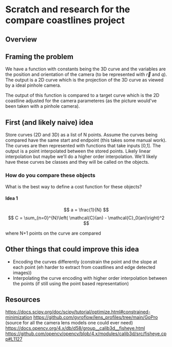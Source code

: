# Scratch and research for the compare coastlines project



## Overview


## Framing the problem
We have a function with constants being the 3D curve and the variables are the position and orientation of the camera (to be represented with $\vec{r}$ and $q$). The output is a 2D curve which is the projection of the 3D curve as viewed by a ideal pinhole camera. 

The output of this function is compared to a target curve which is the 2D coastline adjusted for the camera parameteres (as the picture would've been taken with a pinhole camera). 

## First (and likely naive) idea

Store curves (2D and 3D) as a list of N points. Assume the curves being compared have the same start and endpoint (this takes some manual work). The curves are then represented with functions that take inputs [0,1]. The output is a point interpolated between the stored points. Likely linear interpolation but maybe we'll do a higher order interpolation. We'll likely have these curves be classes and they will be called on the objects. 

### How do you compare these objects

What is the best way to define a cost function for these objects? 

#### Idea 1

$$
a = \frac{1}{N}
$$
$$
C = \sum_{n=0}^{N}\left( \mathcal{C}(an) - \mathcal{C}_0(an)\right)^2
$$

where N+1 points on the curve are compared


## Other things that could improve this idea
- Encoding the curves differently (constrain the point and the slope at each point (eh harder to extract from coastlines and edge detected images))
- Interpolating the curve encoding with higher order interpolation between the points (if still using the point based representation)


## Resources

https://docs.scipy.org/doc/scipy/tutorial/optimize.html#constrained-minimization
https://github.com/gyroflow/lens_profiles/tree/main/GoPro (source for all the camera lens models one could ever need)
https://docs.opencv.org/4.x/db/d58/group__calib3d__fisheye.html
https://github.com/opencv/opencv/blob/4.x/modules/calib3d/src/fisheye.cpp#L1127